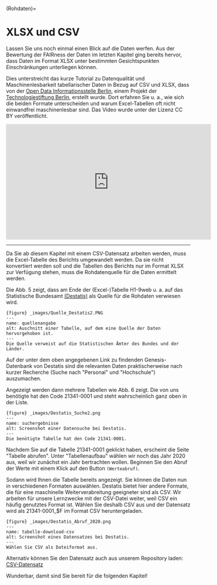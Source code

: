 (Rohdaten)=
# XLSX und CSV

Lassen Sie uns noch einmal einen Blick auf die Daten werfen. Aus der Bewertung der FAIRness der Daten im letzten Kapitel ging bereits hervor, dass Daten im Format XLSX unter bestimmten Gesichtspunkten Einschränkungen unterliegen können.

Dies unterstreicht das kurze Tutorial zu Datenqualität und Maschinenlesbarkeit tabellarischer Daten in Bezug auf CSV und XLSX, dass von der <a href="https://odis-berlin.de" target="_blank">Open Data Informationsstelle Berlin</a>, einem Projekt der <a href="https://www.technologiestiftung-berlin.de" target="_blank">Technologiestiftung Berlin</a>, erstellt wurde. Dort erfahren Sie u. a., wie sich die beiden Formate unterscheiden und warum Excel-Tabellen oft nicht einwandfrei maschinenlesbar sind. Das Video wurde unter der Lizenz CC BY veröffentlicht.  

<iframe width="560" height="315" src="https://www.youtube.com/embed/Nb_cLObVKho?si=cuM3HATsLLsvbk-h"
title="YouTube video player" frameborder="0"
allow="accelerometer; autoplay; clipboard-write; encrypted-media; gyroscope; picture-in-picture; web-share"
referrerpolicy="strict-origin-when-cross-origin" allowfullscreen>
</iframe>  


---


Da Sie ab diesem Kapitel mit einem CSV-Datensatz arbeiten werden, muss die Excel-Tabelle des Berichts umgewandelt werden. Da sie nicht konvertiert werden soll und die Tabellen des Berichts nur im Format XLSX zur Verfügung stehen, muss die Rohdatenquelle für die Daten ermittelt werden.  

Die Abb. 5 zeigt, dass am Ende der (Excel-)Tabelle H1-9web u. a. auf das Statistische Bundesamt <a href="https://www-genesis.destatis.de/genesis/online" target="_blank">(Destatis)</a> als Quelle für die Rohdaten verwiesen wird.
  
```
{figure} _images/Quelle_Destatis2.PNG
---
name: quellenangabe
alt: Auschnitt einer Tabelle, auf dem eine Quelle der Daten hervorgehoben ist.
---
Die Quelle verweist auf die Statistischen Ämter des Bundes und der Länder.
```


Auf der unter dem oben angegebenen Link zu findenden Genesis-Datenbank von Destatis sind die relevanten Daten praktischerweise nach kurzer Recherche (Suche nach "Personal" und "Hochschule") auszumachen.  

Angezeigt werden dann mehrere Tabellen wie Abb. 6 zeigt. Die von uns benötigte hat den Code 21341-0001 und steht wahrscheinlich ganz oben in der Liste.

```
{figure} _images/Destatis_Suche2.png
---
name: suchergebnisse
alt: Screenshot einer Datensuche bei Destatis.
---
Die benötigte Tabelle hat den Code 21341-0001.
```


Nachdem Sie auf die Tabelle 21341-0001 geklickt haben, erscheint die Seite "Tabelle abrufen". Unter "Tabellenaufbau" wählen wir noch das Jahr 2020 aus, weil wir zunächst ein Jahr bertrachten wollen. Beginnen Sie den Abruf der Werte mit einem Klick auf den Button `(Werteabruf)`.  

Sodann wird Ihnen die Tabelle bereits angezeigt. Sie können die Daten nun in verschiedenen Formaten auswählen. Destatis bietet hier andere Formate, die für eine maschinelle Weiterverabreitung geeigneter sind als CSV. Wir arbeiten für unsere Lernzwecke mit der CSV-Datei weiter, weil CSV ein häufig genutztes Format ist. 
Wählen Sie deshalb CSV aus und der Datensatz wird als 21341-0001_$F im Format CSV heruntergeladen.

```
{figure} _images/Destatis_Abruf_2020.png
---
name: tabelle-download-csv
alt: Screenshot eines Datensatzes bei Destatis.
---
Wählen Sie CSV als Dateiformat aus.
```

Alternativ können Sie den Datensatz auch aus unserem Repository laden: [CSV-Datensatz](Data/21341-0001_F_2020.csv)


Wunderbar, damit sind Sie bereit für die folgenden Kapitel!
